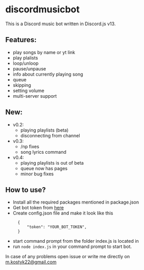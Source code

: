 # discordmusicbot
This is a Discord music bot written in Discord.js v13.

## Features:
- play songs by name or yt link
- play plalists
- loop/unloop
- pause/unpause
- info about currently playing song
- queue
- skipping
- setting volume
- multi-server support

## New:
- v0.2:
    - playing playlists (beta)
    - disconnecting from channel
- v0.3:
    - /np fixes
    - song lyrics command
- v0.4:
    - playing playlists is out of beta
    - queue now has pages
    - minor bug fixes

## How to use?
- Install all the required packages mentioned in package.json
- Get bot token from [here](https://discord.com/developers/applications)
- Create config.json file and make it look like this
  ```
	{ 
		"token": "YOUR_BOT_TOKEN",
	}
  ```
- start command prompt from the folder index.js is located in
- run ``` node index.js ``` in your command prompt to start bot.

In case of any problems open issue or write me directly on m.kostyk22@gmail.com
